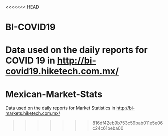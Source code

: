 <<<<<<< HEAD
# BI-COVID19
Data used on the daily reports for COVID 19 in http://bi-covid19.hiketech.com.mx/
=======
# Mexican-Market-Stats
Data used on the daily reports for Market Statistics in http://bi-markets.hiketech.com.mx/
>>>>>>> 816df42eb9b753c59bab011e5e06c24c61beba00
